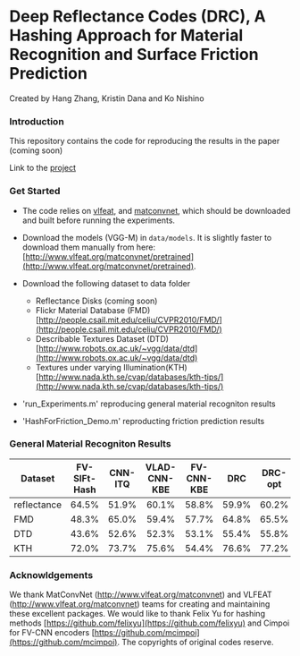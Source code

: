 # Deep Reflectance Codes (DRC), A Hashing Approach for Material Recognition and Surface Friction Prediction

Created by Hang Zhang, Kristin Dana and Ko Nishino

###   Introduction

This repository contains the code for reproducing the results in the paper (coming soon)

Link to the [project](http://www.hangzh.com/Friction.html)

### Get Started

* The code relies on [vlfeat](http://www.vlfeat.org/), and [matconvnet](http://www.vlfeat.org/matconvnet), which should be downloaded and built before running the experiments. 

* Download the models (VGG-M) in `data/models`. It is slightly faster to download them manually from here: [http://www.vlfeat.org/matconvnet/pretrained](http://www.vlfeat.org/matconvnet/pretrained).

* Download the following dataset to data folder
    * Reflectance Disks (coming soon)  
    * Flickr Material Database (FMD) [http://people.csail.mit.edu/celiu/CVPR2010/FMD/](http://people.csail.mit.edu/celiu/CVPR2010/FMD/) 
    * Describable Textures Dataset (DTD) [http://www.robots.ox.ac.uk/~vgg/data/dtd](http://www.robots.ox.ac.uk/~vgg/data/dtd)
    * Textures under varying Illumination(KTH) [http://www.nada.kth.se/cvap/databases/kth-tips/](http://www.nada.kth.se/cvap/databases/kth-tips/)

* 'run_Experiments.m' reproducing general material recogniton results

*  'HashForFriction_Demo.m' reproducting friction prediction results

###   General Material Recogniton Results


Dataset         | FV-SIFt-Hash | CNN-ITQ | VLAD-CNN-KBE | FV-CNN-KBE |   DRC    |  DRC-opt
--------------- |:-----------:|:-------:|:------------:|:----------:|:--------:|:----------:
reflectance     | 64.5%       | 51.9%   | 60.1%        | 58.8%      |   59.9%  | 60.2%
FMD             | 48.3%       | 65.0%   | 59.4%        | 57.7%      |   64.8%  | 65.5%
DTD             | 43.6%       | 52.6%   | 52.3%        | 53.1%      |   55.4%  | 55.8%
KTH             | 72.0%       | 73.7%   | 75.6%        | 54.4%      |   76.6%  | 77.2%


### Acknowldgements

We thank MatConvNet (http://www.vlfeat.org/matconvnet) and VLFEAT (http://www.vlfeat.org/matconvnet) teams for creating and maintaining these excellent packages. We would like to thank Felix Yu for hashing methods [https://github.com/felixyu](https://github.com/felixyu) and Cimpoi for FV-CNN encoders [https://github.com/mcimpoi](https://github.com/mcimpoi). The copyrights of original codes reserve. 
